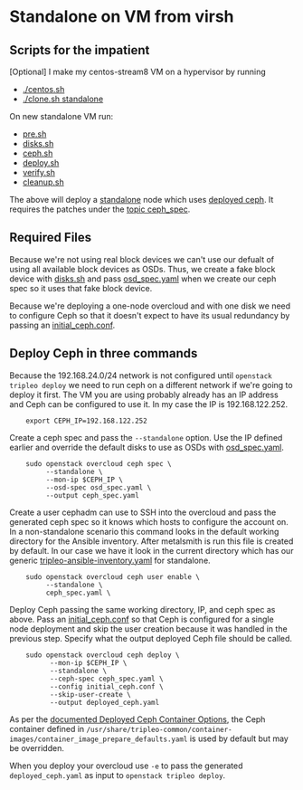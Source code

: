 # Standalone on VM from virsh

## Scripts for the impatient

[Optional] I make my centos-stream8 VM on a hypervisor by running
- [./centos.sh](https://github.com/fultonj/tripleo-laptop/blob/master/centos.sh)
- [./clone.sh standalone](https://github.com/fultonj/tripleo-laptop/blob/master/clone.sh)

On new standalone VM run:
- [pre.sh](pre.sh)
- [disks.sh](disks.sh)
- [ceph.sh](ceph.sh)
- [deploy.sh](deploy.sh)
- [verify.sh](verify.sh)
- [cleanup.sh](cleanup.sh)

The above will deploy a [standalone](https://docs.openstack.org/project-deploy-guide/tripleo-docs/wallaby/deployment/standalone.html)
node which uses [deployed ceph](https://docs.openstack.org/project-deploy-guide/tripleo-docs/wallaby/features/deployed_ceph.html). It requires the patches under the [topic ceph_spec](https://review.opendev.org/q/topic:%22ceph_spec%22+(status:open%20OR%20status:merged)).

## Required Files

Because we're not using real block devices we can't use our defualt of
using all available block devices as OSDs. Thus, we create a fake block
device with [disks.sh](disks.sh) and pass [osd_spec.yaml](osd_spec.yaml)
when we create our ceph spec so it uses that fake block device.

Because we're deploying a one-node overcloud and with one disk we need
to configure Ceph so that it doesn't expect to have its usual
redundancy by passing an [initial_ceph.conf](initial_ceph.conf).

## Deploy Ceph in three commands

Because the 192.168.24.0/24 network is not configured until `openstack
tripleo deploy` we need to run ceph on a different network if we're
going to deploy it first. The VM you are using probably already has an
IP address and Ceph can be configured to use it. In my case the IP is
192.168.122.252.

```
    export CEPH_IP=192.168.122.252
```

Create a ceph spec and pass the `--standalone` option. Use the IP
defined earlier and override the default disks to use as OSDs with 
[osd_spec.yaml](osd_spec.yaml).

```
    sudo openstack overcloud ceph spec \
         --standalone \
         --mon-ip $CEPH_IP \
         --osd-spec osd_spec.yaml \
         --output ceph_spec.yaml
```

Create a user cephadm can use to SSH into the overcloud and pass the
generated ceph spec so it knows which hosts to configure the account
on. In a non-standalone scenario this command looks in the default
working directory for the Ansible inventory. After metalsmith is run
this file is created by default. In our case we have it look in the
current directory which has our generic 
[tripleo-ansible-inventory.yaml](tripleo-ansible-inventory.yaml)
for standalone.

```
    sudo openstack overcloud ceph user enable \
         --standalone \
         ceph_spec.yaml \
```

Deploy Ceph passing the same working directory, IP, and ceph spec as
above. Pass an [initial_ceph.conf](initial_ceph.conf) so that Ceph is
configured for a single node deployment and skip the user creation
because it was handled in the previous step. Specify what the output
deployed Ceph file should be called.

```
    sudo openstack overcloud ceph deploy \
          --mon-ip $CEPH_IP \
          --standalone \
          --ceph-spec ceph_spec.yaml \
          --config initial_ceph.conf \
          --skip-user-create \
          --output deployed_ceph.yaml
```
As per the [documented Deployed Ceph Container Options](https://docs.openstack.org/project-deploy-guide/tripleo-docs/wallaby/features/deployed_ceph.html#container-options),
the Ceph container defined in `/usr/share/tripleo-common/container-images/container_image_prepare_defaults.yaml` is used by default but may be overridden.

When you deploy your overcloud use `-e` to pass the generated
`deployed_ceph.yaml` as input to `openstack tripleo deploy`.
